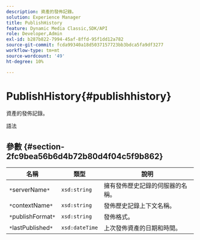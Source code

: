 ```yaml
---
description: 資產的發佈記錄。
solution: Experience Manager
title: PublishHistory
feature: Dynamic Media Classic,SDK/API
role: Developer,Admin
exl-id: b287b822-7994-45af-8ffd-95f1dd12a782
source-git-commit: fcda99340a18d5037157723bb3bdca5fa9df3277
workflow-type: tm+mt
source-wordcount: '49'
ht-degree: 10%

---
```


# PublishHistory{#publishhistory}

資產的發佈記錄。

語法

## 參數 {#section-2fc9bea56b6d4b72b80d4f04c5f9b862}

| 名稱 | 類型 | 說明 |
|---|---|---|
| `*`serverName`*` | `xsd:string` | 擁有發佈歷史記錄的伺服器的名稱。 |
| `*`contextName`*` | `xsd:string` | 發佈歷史記錄上下文名稱。 |
| `*`publishFormat`*` | `xsd:string` | 發佈格式。 |
| `*`lastPublished`*` | `xsd:dateTime` | 上次發佈資產的日期和時間。 |
